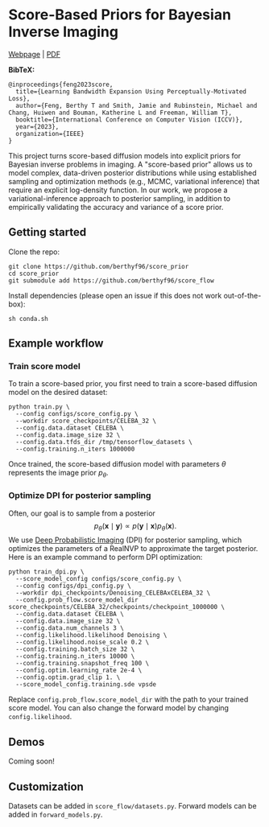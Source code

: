 # Score-Based Priors for Bayesian Inverse Imaging
[Webpage](http://imaging.cms.caltech.edu/score_prior/) | [PDF](https://arxiv.org/abs/2304.11751)

**BibTeX:**

```
@inproceedings{feng2023score,
  title={Learning Bandwidth Expansion Using Perceptually-Motivated Loss},
  author={Feng, Berthy T and Smith, Jamie and Rubinstein, Michael and Chang, Huiwen and Bouman, Katherine L and Freeman, William T},
  booktitle={International Conference on Computer Vision (ICCV)},
  year={2023},
  organization={IEEE}
}
```

This project turns score-based diffusion models into explicit priors for Bayesian inverse problems in imaging. A "score-based prior" allows us to model complex, data-driven posterior distributions while using established sampling and optimization methods (e.g., MCMC, variational inference) that require an explicit log-density function. In our work, we propose a variational-inference approach to posterior sampling, in addition to empirically validating the accuracy and variance of a score prior.

## Getting started
Clone the repo:
```
git clone https://github.com/berthyf96/score_prior
cd score_prior
git submodule add https://github.com/berthyf96/score_flow
```

Install dependencies (please open an issue if this does not work out-of-the-box):
```
sh conda.sh
```

## Example workflow
### Train score model
To train a score-based prior, you first need to train a score-based diffusion model on the desired dataset:
```
python train.py \
  --config configs/score_config.py \
  --workdir score_checkpoints/CELEBA_32 \
  --config.data.dataset CELEBA \
  --config.data.image_size 32 \
  --config.data.tfds_dir /tmp/tensorflow_datasets \
  --config.training.n_iters 1000000
```
Once trained, the score-based diffusion model with parameters $\theta$ represents the image prior $p_\theta$.

### Optimize DPI for posterior sampling
Often, our goal is to sample from a posterior $$p_\theta(\mathbf{x}\mid\mathbf{y})\propto p(\mathbf{y}\mid\mathbf{x})p_\theta(\mathbf{x}).$$ We use [Deep Probabilistic Imaging](https://github.com/HeSunPU/DPI) (DPI) for posterior sampling, which optimizes the parameters of a RealNVP to approximate the target posterior. Here is an example command to perform DPI optimization:
```
python train_dpi.py \
  --score_model_config configs/score_config.py \
  --config configs/dpi_config.py \
  --workdir dpi_checkpoints/Denoising_CELEBAxCELEBA_32 \
  --config.prob_flow.score_model_dir score_checkpoints/CELEBA_32/checkpoints/checkpoint_1000000 \
  --config.data.dataset CELEBA \
  --config.data.image_size 32 \
  --config.data.num_channels 3 \
  --config.likelihood.likelihood Denoising \
  --config.likelihood.noise_scale 0.2 \
  --config.training.batch_size 32 \
  --config.training.n_iters 10000 \
  --config.training.snapshot_freq 100 \
  --config.optim.learning_rate 2e-4 \
  --config.optim.grad_clip 1. \
  --score_model_config.training.sde vpsde
```
Replace `config.prob_flow.score_model_dir` with the path to your trained score model.
You can also change the forward model by changing `config.likelihood`.

## Demos
Coming soon!

## Customization
Datasets can be added in `score_flow/datasets.py`.
Forward models can be added in `forward_models.py`.